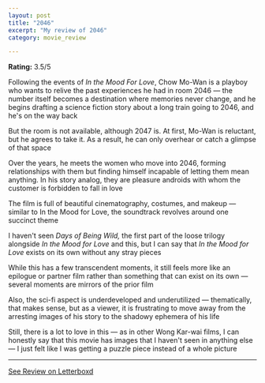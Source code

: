 ```yaml
---
layout: post
title: "2046"
excerpt: "My review of 2046"
category: movie_review

---
```


**Rating:** 3.5/5

Following the events of<i> In the Mood For Love</i>, Chow Mo-Wan is a playboy who wants to relive the past experiences he had in room 2046 — the number itself becomes a destination where memories never change, and he begins drafting a science fiction story about a long train going to 2046, and he's on the way back

But the room is not available, although 2047 is. At first, Mo-Wan is reluctant, but he agrees to take it. As a result, he can only overhear or catch a glimpse of that space

Over the years, he meets the women who move into 2046, forming relationships with them but finding himself incapable of letting them mean anything. In his story analog, they are pleasure androids with whom the customer is forbidden to fall in love

The film is full of beautiful cinematography, costumes, and makeup — similar to In the Mood for Love, the soundtrack revolves around one succinct theme

I haven't seen <i>Days of Being Wild,</i> the first part of the loose trilogy alongside<i> In the Mood for Love</i> and this, but I can say that<i> In the Mood for Love</i> exists on its own without any stray pieces

While this has a few transcendent moments, it still feels more like an epilogue or partner film rather than something that can exist on its own — several moments are mirrors of the prior film

Also, the sci-fi aspect is underdeveloped and underutilized — thematically, that makes sense, but as a viewer, it is frustrating to move away from the arresting images of his story to the shadowy ephemera of his life

Still, there is a lot to love in this — as in other Wong Kar-wai films, I can honestly say that this movie has images that I haven't seen in anything else — I just felt like I was getting a puzzle piece instead of a whole picture

<hr>

[See Review on Letterboxd](https://boxd.it/4VcBvf)

